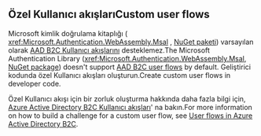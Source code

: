 ## <a name="custom-user-flows"></a><span data-ttu-id="ed023-101">Özel Kullanıcı akışları</span><span class="sxs-lookup"><span data-stu-id="ed023-101">Custom user flows</span></span>

<span data-ttu-id="ed023-102">Microsoft kimlik doğrulama kitaplığı ( <xref:Microsoft.Authentication.WebAssembly.Msal> , [NuGet paketi](https://www.nuget.org/packages/Microsoft.Authentication.WebAssembly.Msal/)) varsayılan olarak [AAD B2C Kullanıcı akışlarını](/azure/active-directory-b2c/user-flow-overview) desteklemez.</span><span class="sxs-lookup"><span data-stu-id="ed023-102">The Microsoft Authentication Library (<xref:Microsoft.Authentication.WebAssembly.Msal>, [NuGet package](https://www.nuget.org/packages/Microsoft.Authentication.WebAssembly.Msal/)) doesn't support [AAD B2C user flows](/azure/active-directory-b2c/user-flow-overview) by default.</span></span> <span data-ttu-id="ed023-103">Geliştirici kodunda özel Kullanıcı akışları oluşturun.</span><span class="sxs-lookup"><span data-stu-id="ed023-103">Create custom user flows in developer code.</span></span>

<span data-ttu-id="ed023-104">Özel Kullanıcı akışı için bir zorluk oluşturma hakkında daha fazla bilgi için, [Azure Active Directory B2C Kullanıcı akışları](/azure/active-directory-b2c/user-flow-overview)' na bakın.</span><span class="sxs-lookup"><span data-stu-id="ed023-104">For more information on how to build a challenge for a custom user flow, see [User flows in Azure Active Directory B2C](/azure/active-directory-b2c/user-flow-overview).</span></span>
